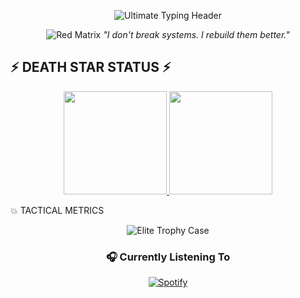 <p align="center">
  <img src="https://readme-typing-svg.herokuapp.com?font=Fira+Code&weight=900&size=30&duration=4000&pause=1000&color=FF0000&center=true&vCenter=true&width=600&height=80&lines=WARNING:DEVELOPER+DETECTED;APPROACH+WITH+CAUTION;INNOVATION+IN+PROGRESS;SYSTEMS+AT+MAXIMUM+POWER" alt="Ultimate Typing Header" />
</p>

<div align="center">

![Red Matrix](https://raw.githubusercontent.com/katspaugh/wave-player/master/wave-red.gif)
_"I don't break systems. I rebuild them better."_

</div>

## ⚡ **DEATH STAR STATUS** ⚡

<!-- REAL-TIME SYSTEMS DASHBOARD -->
<p align="center">
  <a href="https://github.com/BurningHoax">
    <!-- PULSING RED STATS -->
    <img src="https://github-readme-stats.vercel.app/api?username=BurningHoax&show_icons=true&theme=radical&hide_border=true&bg_color=000000&title_color=FF0000&icon_color=FF4444&text_color=FFFFFF&border_color=FF0000&include_all_commits=true&count_private=true" height="165"/>
    <!-- BLOOD-RED STREAK -->
    <img src="https://github-readme-streak-stats.herokuapp.com/?user=BurningHoax&theme=radical&hide_border=true&background=000000&stroke=FF0000&ring=FF0000&fire=FF0000&currStreakLabel=FF0000" height="165"/>
  </a>
</p>

💥 TACTICAL METRICS

<p align="center"> <img src="https://github-profile-trophy.vercel.app/?username=BurningHoax&theme=radical&no-frame=true&no-bg=true&column=7&margin-w=15&margin-h=15" alt="Elite Trophy Case" /> </p><div align="center">

### 🎧 Currently Listening To

[![Spotify](https://novatorem.vercel.app/api/spotify)](https://open.spotify.com/user/31mvbokj6o64l3g57xctokerkzby?si=9SNnzN2_TTGZeZ1cAzYLWA)
